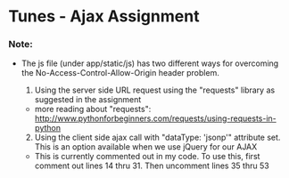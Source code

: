 # Tunes - Ajax Assignment

### Note:
+ The js file (under app/static/js) has two different ways for overcoming the No-Access-Control-Allow-Origin header problem.
  1. Using the server side URL request using the "requests" library as suggested in the assignment
    - more reading about "requests": http://www.pythonforbeginners.com/requests/using-requests-in-python

  2. Using the client side ajax call with "dataType: 'jsonp'" attribute set. This is an option available when we use jQuery for our AJAX
    - This is currently commented out in my code. To use this, first comment out lines 14 thru 31. Then uncomment lines 35 thru 53
